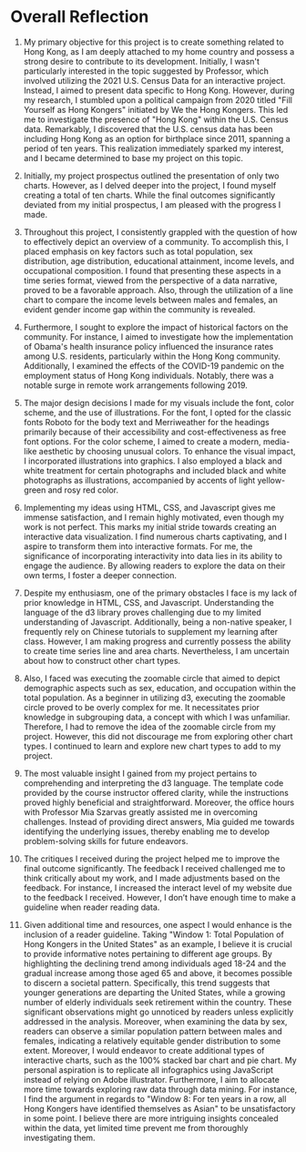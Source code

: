 # Overall Reflection 

1. My primary objective for this project is to create something related to Hong Kong, as I am deeply attached to my home country and possess a strong desire to contribute to its development. Initially, I wasn't particularly interested in the topic suggested by Professor, which involved utilizing the 2021 U.S. Census Data for an interactive project. Instead, I aimed to present data specific to Hong Kong. However, during my research, I stumbled upon a political campaign from 2020 titled "Fill Yourself as Hong Kongers" initiated by We the Hong Kongers. This led me to investigate the presence of "Hong Kong" within the U.S. Census data. Remarkably, I discovered that the U.S. census data has been including Hong Kong as an option for birthplace since 2011, spanning a period of ten years. This realization immediately sparked my interest, and I became determined to base my project on this topic.

2. Initially, my project prospectus outlined the presentation of only two charts. However, as I delved deeper into the project, I found myself creating a total of ten charts. While the final outcomes significantly deviated from my initial prospectus, I am pleased with the progress I made.

3. Throughout this project, I consistently grappled with the question of how to effectively depict an overview of a community. To accomplish this, I placed emphasis on key factors such as total population, sex distribution, age distribution, educational attainment, income levels, and occupational composition. I found that presenting these aspects in a time series format, viewed from the perspective of a data narrative, proved to be a favorable approach. Also, through the utilization of a line chart to compare the income levels between males and females, an evident gender income gap within the community is revealed.

4. Furthermore, I sought to explore the impact of historical factors on the community. For instance, I aimed to investigate how the implementation of Obama's health insurance policy influenced the insurance rates among U.S. residents, particularly within the Hong Kong community. Additionally, I examined the effects of the COVID-19 pandemic on the employment status of Hong Kong individuals. Notably, there was a notable surge in remote work arrangements following 2019.

5. The major design decisions I made for my visuals include the font, color scheme, and the use of illustrations. For the font, I opted for the classic fonts Roboto for the body text and Merriweather for the headings primarily because of their accessibility and cost-effectiveness as free font options. For the color scheme, I aimed to create a modern, media-like aesthetic by choosing unusual colors. To enhance the visual impact, I incorporated illustrations into graphics. I also employed a black and white treatment for certain photographs and included black and white photographs as illustrations, accompanied by accents of light yellow-green and rosy red color.

6. Implementing my ideas using HTML, CSS, and Javascript gives me immense satisfaction, and I remain highly motivated, even though my work is not perfect. This marks my initial stride towards creating an interactive data visualization. I find numerous charts captivating, and I aspire to transform them into interactive formats. For me, the significance of incorporating interactivity into data lies in its ability to engage the audience. By allowing readers to explore the data on their own terms, I foster a deeper connection.

7. Despite my enthusiasm, one of the primary obstacles I face is my lack of prior knowledge in HTML, CSS, and Javascript. Understanding the language of the d3 library proves challenging due to my limited understanding of Javascript. Additionally, being a non-native speaker, I frequently rely on Chinese tutorials to supplement my learning after class. However, I am making progress and currently possess the ability to create time series line and area charts. Nevertheless, I am uncertain about how to construct other chart types.

8. Also, I faced was executing the zoomable circle that aimed to depict demographic aspects such as sex, education, and occupation within the total population. As a beginner in utilizing d3, executing the zoomable circle proved to be overly complex for me. It necessitates prior knowledge in subgrouping data, a concept with which I was unfamiliar. Therefore, I had to remove the idea of the zoomable circle from my project. However, this did not discourage me from exploring other chart types. I continued to learn and explore new chart types to add to my project.

9. The most valuable insight I gained from my project pertains to comprehending and interpreting the d3 language. The template code provided by the course instructor offered clarity, while the instructions proved highly beneficial and straightforward. Moreover, the office hours with Professor Mia Szarvas greatly assisted me in overcoming challenges. Instead of providing direct answers, Mia guided me towards identifying the underlying issues, thereby enabling me to develop problem-solving skills for future endeavors.

10. The critiques I received during the project helped me to improve the final outcome significantly. The feedback I received challenged me to think critically about my work, and I made adjustments based on the feedback. For instance, I increased the interact level of my website due to the feedback I received. However, I don’t have enough time to make a guideline when reader reading data. 

11. Given additional time and resources, one aspect I would enhance is the inclusion of a reader guideline. Taking "Window 1: Total Population of Hong Kongers in the United States" as an example, I believe it is crucial to provide informative notes pertaining to different age groups. By highlighting the declining trend among individuals aged 18-24 and the gradual increase among those aged 65 and above, it becomes possible to discern a societal pattern. Specifically, this trend suggests that younger generations are departing the United States, while a growing number of elderly individuals seek retirement within the country. These significant observations might go unnoticed by readers unless explicitly addressed in the analysis. Moreover, when examining the data by sex, readers can observe a similar population pattern between males and females, indicating a relatively equitable gender distribution to some extent. Moreover, I would endeavor to create additional types of interactive charts, such as the 100% stacked bar chart and pie chart. My personal aspiration is to replicate all infographics using JavaScript instead of relying on Adobe illustrator. Furthermore, I aim to allocate more time towards exploring raw data through data mining. For instance, I find the argument in regards to "Window 8: For ten years in a row, all Hong Kongers have identified themselves as Asian" to be unsatisfactory in some point. I believe there are more intriguing insights concealed within the data, yet limited time prevent me from thoroughly investigating them.
